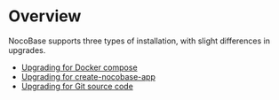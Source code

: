 # Overview

NocoBase supports three types of installation, with slight differences in upgrades.

- [Upgrading for Docker compose](./docker-compose.md)
- [Upgrading for create-nocobase-app](./create-nocobase-app.md)
- [Upgrading for Git source code](./git-clone.md)
